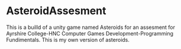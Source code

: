 # AsteroidAssesment
This is a builld of a unity game named Asteroids for an assesment for Ayrshire College-HNC Computer Games Development-Programming Fundimentals.  This is my own version of asteroids.
